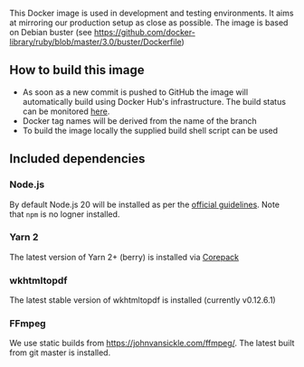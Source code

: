 This Docker image is used in development and testing environments. It aims at mirroring our production setup as close as possible. The image is based on Debian buster (see https://github.com/docker-library/ruby/blob/master/3.0/buster/Dockerfile)

## How to build this image

* As soon as a new commit is pushed to GitHub the image will automatically build using Docker Hub's infrastructure. The build status can be monitored [here](https://hub.docker.com/r/aventurini/ci-ruby/builds).
* Docker tag names will be derived from the name of the branch
* To build the image locally the supplied build shell script can be used

## Included dependencies

### Node.js

By default Node.js 20 will be installed as per the [official guidelines](https://github.com/nodesource/distributions?tab=readme-ov-file#installation-instructions). Note that `npm` is no logner installed.

### Yarn 2

The latest version of Yarn 2+ (berry) is installed via [Corepack](https://yarnpkg.com/getting-started/install)

### wkhtmltopdf

The latest stable version of wkhtmltopdf is installed (currently v0.12.6.1)

### FFmpeg

We use static builds from https://johnvansickle.com/ffmpeg/. The latest built from git master is installed.
